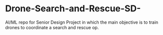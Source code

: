 # Drone-Search-and-Rescue-SD-
AI/ML repo for Senior Design Project in which the main objective is to train drones to coordinate a search and rescue op.
